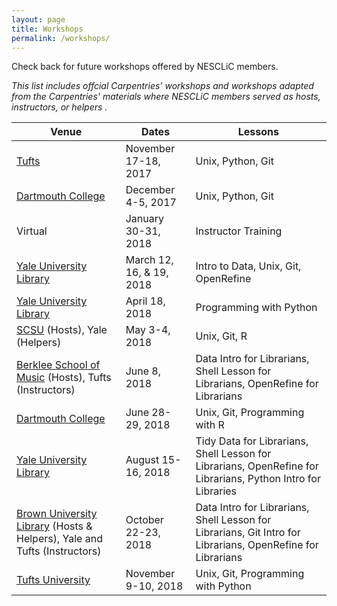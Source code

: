 ```yaml
---
layout: page
title: Workshops
permalink: /workshops/
---
```

Check back for future workshops offered by NESCLiC members. 
<p><em>This list includes offcial Carpentries' workshops and workshops adapted from the Carpentries' materials where NESCLiC members served as hosts, instructors, or helpers .</em></p>

Venue | Dates | Lessons
---|---|---
[Tufts](https://nesclic.github.io/2017-11-17-tufts/)|November 17-18, 2017| Unix, Python, Git
[Dartmouth College](https://nesclic.github.io/2017-12-04-dartmouth/) | December 4-5, 2017 | Unix, Python, Git
Virtual | January 30-31, 2018 | Instructor Training
[Yale University Library](https://yaledhlab.github.io/2018-03-12-YUL/) | March 12, 16, & 19, 2018 | Intro to Data, Unix, Git, OpenRefine
[Yale University Library](https://nesclic.github.io/2018-04-18-YUL/) | April 18, 2018 | Programming with Python
[SCSU](https://bpteague.github.io/2018-05-03-scsu/) (Hosts), Yale (Helpers)| May 3-4, 2018 | Unix, Git, R
[Berklee School of Music](https://nesclic.github.io/2018-06-08-berklee/) (Hosts), Tufts (Instructors) | June 8, 2018 | Data Intro for Librarians, Shell Lesson for Librarians, OpenRefine for Librarians
[Dartmouth College](https://nesclic.github.io/2018-06-28-Dartmouth/) | June 28-29, 2018 | Unix, Git, Programming with R
[Yale University Library](https://nesclic.github.io/2018-08-15-YUL/) | August 15-16, 2018 | Tidy Data for Librarians, Shell Lesson for Librarians, OpenRefine for Librarians, Python Intro for Libraries
[Brown University Library](https://nesclic.github.io/2018-10-22-NEASIST-Brown/) (Hosts & Helpers), Yale and Tufts (Instructors) | October 22-23, 2018 | Data Intro for Librarians, Shell Lesson for Librarians, Git Intro for Librarians, OpenRefine for Librarians
[Tufts University](https://nesclic.github.io/2018-11-09-tufts/) | November 9-10, 2018 | Unix, Git, Programming with Python
